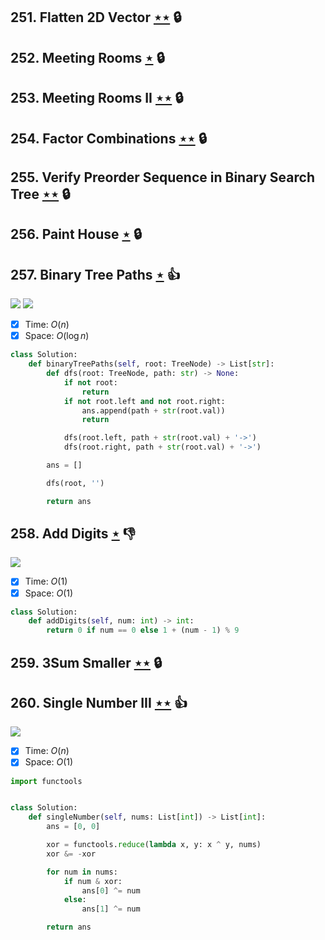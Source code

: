 ## 251. Flatten 2D Vector [$\star\star$](https://leetcode.com/problems/flatten-2d-vector) 🔒

## 252. Meeting Rooms [$\star$](https://leetcode.com/problems/meeting-rooms) 🔒

## 253. Meeting Rooms II [$\star\star$](https://leetcode.com/problems/meeting-rooms-ii) 🔒

## 254. Factor Combinations [$\star\star$](https://leetcode.com/problems/factor-combinations) 🔒

## 255. Verify Preorder Sequence in Binary Search Tree [$\star\star$](https://leetcode.com/problems/verify-preorder-sequence-in-binary-search-tree) 🔒

## 256. Paint House [$\star$](https://leetcode.com/problems/paint-house) 🔒

## 257. Binary Tree Paths [$\star$](https://leetcode.com/problems/binary-tree-paths) :thumbsup:

![](https://img.shields.io/badge/-Depth%20First%20Search-86C166.svg?style=flat-square) ![](https://img.shields.io/badge/-Tree-227D51.svg?style=flat-square)

- [x] Time: $O(n)$
- [x] Space: $O(\log n)$

```python
class Solution:
    def binaryTreePaths(self, root: TreeNode) -> List[str]:
        def dfs(root: TreeNode, path: str) -> None:
            if not root:
                return
            if not root.left and not root.right:
                ans.append(path + str(root.val))
                return

            dfs(root.left, path + str(root.val) + '->')
            dfs(root.right, path + str(root.val) + '->')

        ans = []

        dfs(root, '')

        return ans
```

## 258. Add Digits [$\star$](https://leetcode.com/problems/add-digits) :thumbsdown:

![](https://img.shields.io/badge/-Math-434343.svg?style=flat-square)

- [x] Time: $O(1)$
- [x] Space: $O(1)$

```python
class Solution:
    def addDigits(self, num: int) -> int:
        return 0 if num == 0 else 1 + (num - 1) % 9
```

## 259. 3Sum Smaller [$\star\star$](https://leetcode.com/problems/3sum-smaller) 🔒

## 260. Single Number III [$\star\star$](https://leetcode.com/problems/single-number-iii) :thumbsup:

![](https://img.shields.io/badge/-Bit%20Manipulation-A36336.svg?style=flat-square)

- [x] Time: $O(n)$
- [x] Space: $O(1)$

```python
import functools


class Solution:
    def singleNumber(self, nums: List[int]) -> List[int]:
        ans = [0, 0]

        xor = functools.reduce(lambda x, y: x ^ y, nums)
        xor &= -xor

        for num in nums:
            if num & xor:
                ans[0] ^= num
            else:
                ans[1] ^= num

        return ans
```
